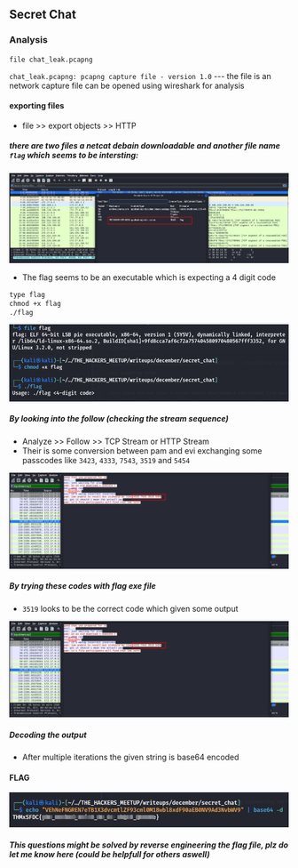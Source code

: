 ## Secret Chat

### Analysis

```
file chat_leak.pcapng 
```

`chat_leak.pcapng: pcapng capture file - version 1.0` --- the file is an network capture file can be opened using wireshark for analysis

#### exporting files

* file >> export objects >> HTTP

##### there are two files a netcat debain downloadable and another file name `flag` which seems to be intersting:

![flag_export](https://github.com/shybu9/THE_HACKERS_MEETUP/blob/main/writeups/december/secret_chat/chat_leak_export_Flag_v0.png)<br>

* The flag seems to be an executable which is expecting a 4 digit code

```
type flag
chmod +x flag
./flag
```

![flag_export](https://github.com/shybu9/THE_HACKERS_MEETUP/blob/main/writeups/december/secret_chat/flag_type_exe.png)<br>

##### By looking into the follow (checking the stream sequence)

* Analyze >> Follow >> TCP Stream or HTTP Stream
* Their is some conversion between 	pam and evi exchanging some passcodes like `3423`, `4333`, `7543`, `3519` and `5454`

![chat_leak_chat.png](https://github.com/shybu9/THE_HACKERS_MEETUP/blob/main/writeups/december/secret_chat/chat_leak_chat.png)<br>

##### By trying these codes with flag exe file

* `3519` looks to be the correct code which given some output

![chat_leak_chat.png](https://github.com/shybu9/THE_HACKERS_MEETUP/blob/main/writeups/december/secret_chat/chat_leak_chat.png)<br>

##### Decoding the output

* After multiple iterations the given string is base64 encoded

#### FLAG

![flag.png](https://github.com/shybu9/THE_HACKERS_MEETUP/blob/main/writeups/december/secret_chat/chat_leak_flag.png)<br>


##### This questions might be solved by reverse engineering the flag file, plz do let me know here (could be helpfull for others aswell)
